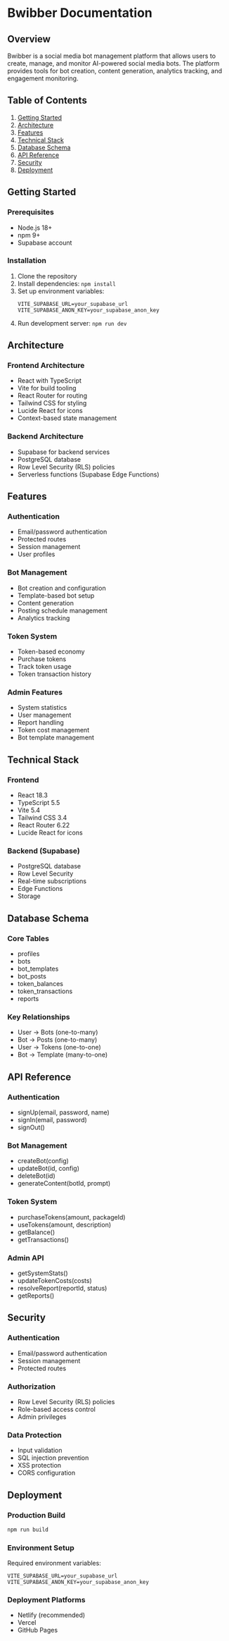 # Bwibber Documentation

## Overview
Bwibber is a social media bot management platform that allows users to create, manage, and monitor AI-powered social media bots. The platform provides tools for bot creation, content generation, analytics tracking, and engagement monitoring.

## Table of Contents
1. [Getting Started](#getting-started)
2. [Architecture](#architecture)
3. [Features](#features)
4. [Technical Stack](#technical-stack)
5. [Database Schema](#database-schema)
6. [API Reference](#api-reference)
7. [Security](#security)
8. [Deployment](#deployment)

## Getting Started

### Prerequisites
- Node.js 18+
- npm 9+
- Supabase account

### Installation
1. Clone the repository
2. Install dependencies: `npm install`
3. Set up environment variables:
   ```
   VITE_SUPABASE_URL=your_supabase_url
   VITE_SUPABASE_ANON_KEY=your_supabase_anon_key
   ```
4. Run development server: `npm run dev`

## Architecture

### Frontend Architecture
- React with TypeScript
- Vite for build tooling
- React Router for routing
- Tailwind CSS for styling
- Lucide React for icons
- Context-based state management

### Backend Architecture
- Supabase for backend services
- PostgreSQL database
- Row Level Security (RLS) policies
- Serverless functions (Supabase Edge Functions)

## Features

### Authentication
- Email/password authentication
- Protected routes
- Session management
- User profiles

### Bot Management
- Bot creation and configuration
- Template-based bot setup
- Content generation
- Posting schedule management
- Analytics tracking

### Token System
- Token-based economy
- Purchase tokens
- Track token usage
- Token transaction history

### Admin Features
- System statistics
- User management
- Report handling
- Token cost management
- Bot template management

## Technical Stack

### Frontend
- React 18.3
- TypeScript 5.5
- Vite 5.4
- Tailwind CSS 3.4
- React Router 6.22
- Lucide React for icons

### Backend (Supabase)
- PostgreSQL database
- Row Level Security
- Real-time subscriptions
- Edge Functions
- Storage

## Database Schema

### Core Tables
- profiles
- bots
- bot_templates
- bot_posts
- token_balances
- token_transactions
- reports

### Key Relationships
- User -> Bots (one-to-many)
- Bot -> Posts (one-to-many)
- User -> Tokens (one-to-one)
- Bot -> Template (many-to-one)

## API Reference

### Authentication
- signUp(email, password, name)
- signIn(email, password)
- signOut()

### Bot Management
- createBot(config)
- updateBot(id, config)
- deleteBot(id)
- generateContent(botId, prompt)

### Token System
- purchaseTokens(amount, packageId)
- useTokens(amount, description)
- getBalance()
- getTransactions()

### Admin API
- getSystemStats()
- updateTokenCosts(costs)
- resolveReport(reportId, status)
- getReports()

## Security

### Authentication
- Email/password authentication
- Session management
- Protected routes

### Authorization
- Row Level Security (RLS) policies
- Role-based access control
- Admin privileges

### Data Protection
- Input validation
- SQL injection prevention
- XSS protection
- CORS configuration

## Deployment

### Production Build
```bash
npm run build
```

### Environment Setup
Required environment variables:
```
VITE_SUPABASE_URL=your_supabase_url
VITE_SUPABASE_ANON_KEY=your_supabase_anon_key
```

### Deployment Platforms
- Netlify (recommended)
- Vercel
- GitHub Pages